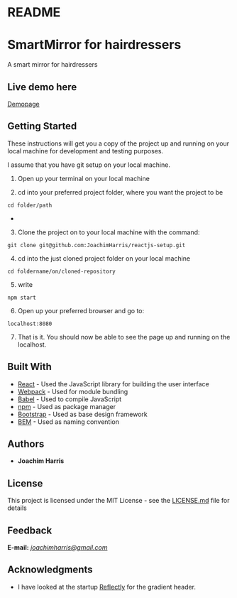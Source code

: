 # README

# SmartMirror for hairdressers

A smart mirror for hairdressers

## Live demo here

[Demopage](www.pagegoeshere.com)

## Getting Started

These instructions will get you a copy of the project up and running on your
local machine for development and testing purposes.

I assume that you have git setup on your local machine.

1. Open up your terminal on your local machine

2. cd into your preferred project folder, where you want the project to be
```
cd folder/path
```
-

3. Clone the project on to your local machine with the command:
```
git clone git@github.com:JoachimHarris/reactjs-setup.git
```

4. cd into the just cloned project folder on your local machine
```
cd foldername/on/cloned-repository
```

5. write
```
npm start
```

6. Open up your preferred browser and go to:
```
localhost:8080
```

7. That is it. You should now be able to see the page up and running on the localhost.

## Built With

* [React](https://facebook.github.io/react/) - Used the JavaScript library for building the user interface
* [Webpack](https://webpack.github.io/) - Used for module bundling
* [Babel](https://babeljs.io/) - Used to compile JavaScript
* [npm](https://www.npmjs.com/) - Used as package manager
* [Bootstrap](http://getbootstrap.com/) - Used as base design framework
* [BEM](https://en.bem.info/methodology/naming-convention/) - Used as naming convention

## Authors

* **Joachim Harris**

## License

This project is licensed under the MIT License - see the [LICENSE.md](LICENSE.md) file for details

## Feedback

**E-mail:** *joachimharris@gmail.com*

## Acknowledgments

* I have looked at the startup [Reflectly](http://www.reflectly.io/) for the gradient header.
